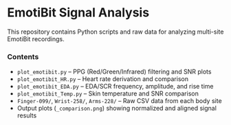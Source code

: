 # EmotiBit Signal Analysis

This repository contains Python scripts and raw data for analyzing multi-site EmotiBit recordings.

### Contents
- `plot_emotibit.py` – PPG (Red/Green/Infrared) filtering and SNR plots  
- `plot_emotibit_HR.py` – Heart rate derivation and comparison  
- `plot_emotibit_EDA.py` – EDA/SCR frequency, amplitude, and rise time  
- `plot_emotibit_Temp.py` – Skin temperature and SNR comparison  
- `Finger-099/`, `Wrist-258/`, `Arms-228/` – Raw CSV data from each body site  
- Output plots (`_comparison.png`) showing normalized and aligned signal results

